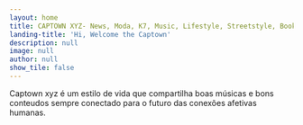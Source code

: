 ```yaml
---
layout: home
title: CAPTOWN XYZ- News, Moda, K7, Music, Lifestyle, Streetstyle, Books
landing-title: 'Hi, Welcome the Captown'
description: null
image: null
author: null
show_tile: false
---
```


Captown xyz é um estilo de vida que compartilha boas músicas e bons conteudos sempre conectado para o futuro das conexões afetivas humanas.
